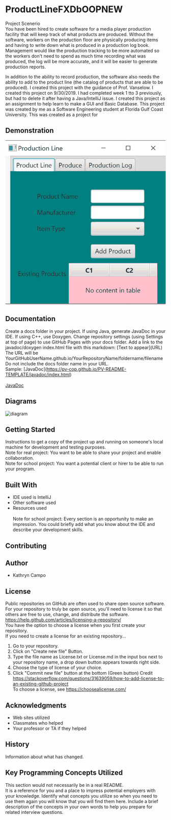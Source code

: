 # ProductLineFXDbOOPNEW

Project Scenerio  
You have been hired to create software for a media player production facility that will keep track of what products are produced. Without the software, workers on the production floor are physically producing items and having to write down what is produced in a production log book. Management would like the production tracking to be more automated so the workers don't need to spend as much time recording what was produced, the log will be more accurate, and it will be easier to generate production reports.

In addition to the ability to record production, the software also needs the ability to add to the product line (the catalog of products that are able to be produced). I created this project with the guidance of Prof. Vanselow. I created this project on 9/30/2019. I had completed week 1 tto 3 previously, but had to delete it after having a Java/IntelliJ issue. I created this project as an assignment to help learn to make a GUI and Basic Database. This project was created by me as a Software Engineering student at Florida Gulf Coast University. This was created as a project for 
 

## Demonstration

![](prodLineGif.gif)

## Documentation

Create a docs folder in your project. If using Java, generate JavaDoc in your IDE. If using C++, use Doxygen. Change repository settings (using Settings at top of page) to use GitHub Pages with your docs folder. Add a link to the javadoc/doxygen index.html file with this markdown: \[Text to appear]\(URL) <br />
The URL will be YourGitHubUserName.github.io/YourRepositoryName/foldername/filename<br /> 
Do not include the docs folder name in your URL. <br />
Sample: \[JavaDoc]\(https://pv-cop.github.io/PV-README-TEMPLATE/javadoc/index.html) <br /> <br />
[JavaDoc](https://pv-cop.github.io/PV-README-TEMPLATE/javadoc/index.html)

## Diagrams

<img src="https://i.ibb.co/7kmyxqy/diagram.jpg" alt="diagram" border="0"></a>

## Getting Started

Instructions to get a copy of the project up and running on someone's local machine for development and testing purposes.
<br />
Note for real project: You want to be able to share your project and enable collaboration. 
<br />
Note for school project: You want a potential client or hirer to be able to run your program. 

## Built With

* IDE used is IntelliJ 
* Other software used  
* Resources used  
<br />Note for school project: Every section is an opportunity to make an impression. You could briefly add what you know about the IDE and describe your development skills. 

## Contributing



## Author

* Kathryn Campo

## License

Public repositories on GitHub are often used to share open source software. For your repository to truly be open source, you'll need to license it so that others are free to use, change, and distribute the software. https://help.github.com/articles/licensing-a-repository/ <br />
You have the option to choose a license when you first create your repository. </br>
If you need to create a license for an existing repository...
1. Go to your repository.
2. Click on "Create new file" Button.
3. Type the file name as License.txt or License.md in the input box next to your repository name, a drop down button appears towards right side.
4. Choose the type of license of your choice.
5. Click "Commit new file" button at the bottom (Green button)
Credit https://stackoverflow.com/questions/31639059/how-to-add-license-to-an-existing-github-project <br />
To choose a license, see https://choosealicense.com/ 

## Acknowledgments

* Web sites utilized
* Classmates who helped
* Your professor or TA if they helped

## History

Information about what has changed. 

## Key Programming Concepts Utilized

This section would not necessarily be in a real README.  <br />
It is a reference for you and a place to impress potential employers with your knowledge. 
Identify what concepts you utilize so when you need to use them again you will know that you will find them here. Include a brief description of the concepts in your own words to help you prepare for related interview questions. 
